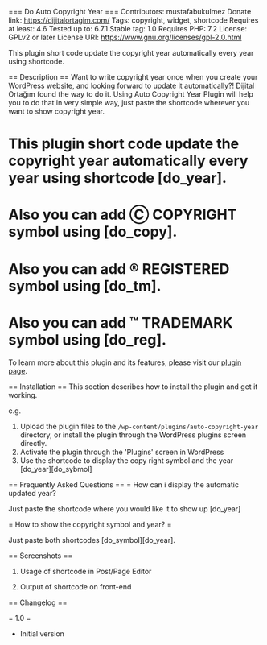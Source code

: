 === Do Auto Copyright Year ===
Contributors: mustafabukulmez
Donate link: https://dijitalortagim.com/
Tags: copyright, widget, shortcode
Requires at least: 4.6
Tested up to: 6.7.1
Stable tag: 1.0
Requires PHP: 7.2
License: GPLv2 or later
License URI: https://www.gnu.org/licenses/gpl-2.0.html


This plugin short code update the copyright year automatically every year using shortcode.

== Description ==
Want to write copyright year once when you create your WordPress website, and looking forward to update it automatically?!
Dijital Ortağım found the way to do it. Using Auto Copyright Year Plugin will help you to do that in very simple way, just paste the shortcode wherever you want to show copyright year.

# This plugin short code update the copyright year automatically every year using shortcode [do_year].
# Also you can add Ⓒ COPYRIGHT symbol using [do_copy].
# Also you can add ® REGISTERED symbol using [do_tm].
# Also you can add ™ TRADEMARK symbol using [do_reg].

To learn more about this plugin and its features, please visit our [plugin page](https://dijitalortagim.com/our_plugins/auto-copyright-year/).


== Installation ==
This section describes how to install the plugin and get it working.

e.g.
1. Upload the plugin files to the `/wp-content/plugins/auto-copyright-year` directory, or install the plugin through the WordPress plugins screen directly.
2. Activate the plugin through the 'Plugins' screen in WordPress
3. Use the shortcode to display the copy right symbol and the year [do_year][do_sybmol]



== Frequently Asked Questions ==
= How can i display the automatic updated year?

Just paste the shortcode where you would like it to show up [do_year]

= How to show the copyright symbol and year? =

Just paste both shortcodes [do_symbol][do_year].

== Screenshots ==
1. Usage of shortcode in Post/Page Editor

2. Output of shortcode on front-end



== Changelog ==

= 1.0 =
* Initial version
